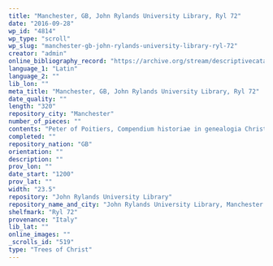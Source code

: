 ```yaml
---
title: "Manchester, GB, John Rylands University Library, Ryl 72"
date: "2016-09-28"
wp_id: "4814"
wp_type: "scroll"
wp_slug: "manchester-gb-john-rylands-university-library-ryl-72"
creator: "admin"
online_bibliography_record: "https://archive.org/stream/descriptivecatal01johnuoft#page/138/mode/1up"
language_1: "Latin"
language_2: ""
lib_lon: ""
meta_title: "Manchester, GB, John Rylands University Library, Ryl 72"
date_quality: ""
length: "320"
repository_city: "Manchester"
number_of_pieces: ""
contents: "Peter of Poitiers, Compendium historiae in genealogia Christi."
completed: ""
repository_nation: "GB"
orientation: ""
description: ""
prov_lon: ""
date_start: "1200"
prov_lat: ""
width: "23.5"
repository: "John Rylands University Library"
repository_name_and_city: "John Rylands University Library, Manchester GB"
shelfmark: "Ryl 72"
provenance: "Italy"
lib_lat: ""
online_images: ""
_scrolls_id: "519"
type: "Trees of Christ"
---
```



